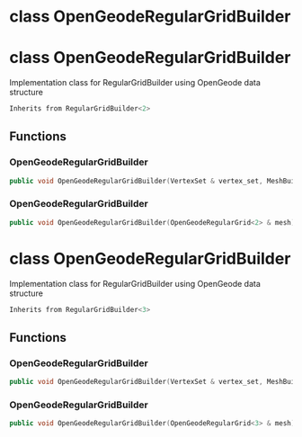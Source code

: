 # class OpenGeodeRegularGridBuilder

# class OpenGeodeRegularGridBuilder


 Implementation class for RegularGridBuilder using OpenGeode data structure



```cpp
Inherits from RegularGridBuilder<2>
```



## Functions

### OpenGeodeRegularGridBuilder

```cpp
public void OpenGeodeRegularGridBuilder(VertexSet & vertex_set, MeshBuilderFactoryKey )
```


### OpenGeodeRegularGridBuilder

```cpp
public void OpenGeodeRegularGridBuilder(OpenGeodeRegularGrid<2> & mesh)
```




# class OpenGeodeRegularGridBuilder


 Implementation class for RegularGridBuilder using OpenGeode data structure



```cpp
Inherits from RegularGridBuilder<3>
```



## Functions

### OpenGeodeRegularGridBuilder

```cpp
public void OpenGeodeRegularGridBuilder(VertexSet & vertex_set, MeshBuilderFactoryKey )
```


### OpenGeodeRegularGridBuilder

```cpp
public void OpenGeodeRegularGridBuilder(OpenGeodeRegularGrid<3> & mesh)
```




